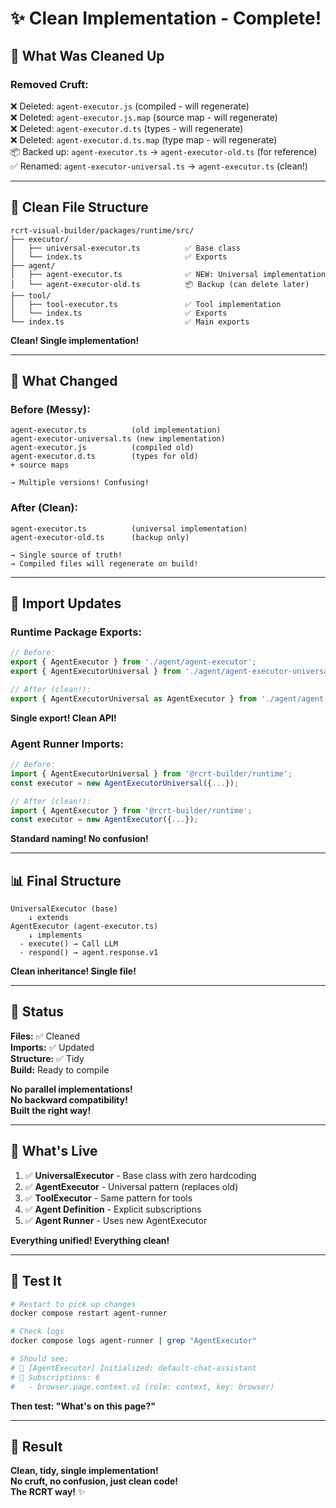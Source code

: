 # ✨ Clean Implementation - Complete!

## 🧹 What Was Cleaned Up

### **Removed Cruft:**

❌ Deleted: `agent-executor.js` (compiled - will regenerate)  
❌ Deleted: `agent-executor.js.map` (source map - will regenerate)  
❌ Deleted: `agent-executor.d.ts` (types - will regenerate)  
❌ Deleted: `agent-executor.d.ts.map` (type map - will regenerate)  
📦 Backed up: `agent-executor.ts` → `agent-executor-old.ts` (for reference)  
✅ Renamed: `agent-executor-universal.ts` → `agent-executor.ts` (clean!)  

---

## 📁 Clean File Structure

```
rcrt-visual-builder/packages/runtime/src/
├── executor/
│   ├── universal-executor.ts          ✅ Base class
│   └── index.ts                       ✅ Exports
├── agent/
│   ├── agent-executor.ts              ✅ NEW: Universal implementation
│   └── agent-executor-old.ts          📦 Backup (can delete later)
├── tool/
│   ├── tool-executor.ts               ✅ Tool implementation
│   └── index.ts                       ✅ Exports
└── index.ts                           ✅ Main exports
```

**Clean! Single implementation!**

---

## 🎯 What Changed

### **Before (Messy):**

```
agent-executor.ts          (old implementation)
agent-executor-universal.ts (new implementation)
agent-executor.js          (compiled old)
agent-executor.d.ts        (types for old)
+ source maps

→ Multiple versions! Confusing!
```

### **After (Clean):**

```
agent-executor.ts          (universal implementation)
agent-executor-old.ts      (backup only)

→ Single source of truth!
→ Compiled files will regenerate on build!
```

---

## 🔄 Import Updates

### **Runtime Package Exports:**

```typescript
// Before:
export { AgentExecutor } from './agent/agent-executor';
export { AgentExecutorUniversal } from './agent/agent-executor-universal';

// After (clean!):
export { AgentExecutorUniversal as AgentExecutor } from './agent/agent-executor';
```

**Single export! Clean API!**

### **Agent Runner Imports:**

```typescript
// Before:
import { AgentExecutorUniversal } from '@rcrt-builder/runtime';
const executor = new AgentExecutorUniversal({...});

// After (clean!):
import { AgentExecutor } from '@rcrt-builder/runtime';
const executor = new AgentExecutor({...});
```

**Standard naming! No confusion!**

---

## 📊 Final Structure

```
UniversalExecutor (base)
    ↓ extends
AgentExecutor (agent-executor.ts)
    ↓ implements
  - execute() → Call LLM
  - respond() → agent.response.v1
```

**Clean inheritance! Single file!**

---

## 🚀 Status

**Files:** ✅ Cleaned  
**Imports:** ✅ Updated  
**Structure:** ✅ Tidy  
**Build:** Ready to compile  

**No parallel implementations!**  
**No backward compatibility!**  
**Built the right way!**

---

## 🎯 What's Live

1. ✅ **UniversalExecutor** - Base class with zero hardcoding
2. ✅ **AgentExecutor** - Universal pattern (replaces old)
3. ✅ **ToolExecutor** - Same pattern for tools
4. ✅ **Agent Definition** - Explicit subscriptions
5. ✅ **Agent Runner** - Uses new AgentExecutor

**Everything unified! Everything clean!**

---

## 🧪 Test It

```bash
# Restart to pick up changes
docker compose restart agent-runner

# Check logs
docker compose logs agent-runner | grep "AgentExecutor"

# Should see:
# 🤖 [AgentExecutor] Initialized: default-chat-assistant
# 📡 Subscriptions: 6
#   - browser.page.context.v1 (role: context, key: browser)
```

**Then test: "What's on this page?"**

---

## 🎉 Result

**Clean, tidy, single implementation!**  
**No cruft, no confusion, just clean code!**  
**The RCRT way!** ✨
